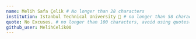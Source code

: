 ```yaml
---
name: Melih Safa Çelik # No longer than 28 characters
institution: Istanbul Technical University 🚩 # no longer than 58 characters
quote: No Excuses. # no longer than 100 characters, avoid using quotes(") to guarantee the format remains the same.
github_user: MelihCelik00
---
```

